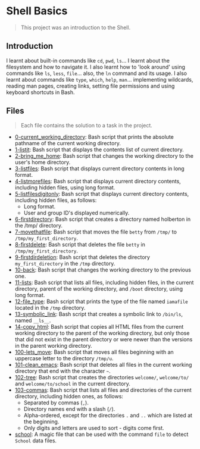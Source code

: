 # Shell Basics

> This project was an introduction to the Shell.

## Introduction

I learnt about built-in commands like `cd`, `pwd`, `ls`... I learnt about the filesystem and how to navigate it.
I also learnt how to 'look around' using commands like `ls`, `less`, `file`... also, the `ln` command and its usage.
I also learnt about commands like `type`, `which`, `help`, `man`... implementing wildcards, reading man pages, creating links, setting file permissions and using keyboard shortcuts in Bash.

## Files

> Each file contains the solution to a task in the project.

- [0-current_working_directory](https://github.com/Ebube-Ochemba/alx-system_engineering-devops/blob/master/0x00-shell_basics/0-current_working_directory): Bash script that prints the absolute pathname of the current working directory.
- [1-listit](https://github.com/Ebube-Ochemba/alx-system_engineering-devops/blob/master/0x00-shell_basics/1-listit): Bash script that displays the contents list of current directory.
- [2-bring_me_home](https://github.com/Ebube-Ochemba/alx-system_engineering-devops/blob/master/0x00-shell_basics/2-bring_me_home): Bash script that changes the working directory to the user's home directory.
- [3-listfiles](https://github.com/Ebube-Ochemba/alx-system_engineering-devops/blob/master/0x00-shell_basics/3-listfiles): Bash script that displays current directory contents in long format.
- [4-listmorefiles](https://github.com/Ebube-Ochemba/alx-system_engineering-devops/blob/master/0x00-shell_basics/4-listmorefiles): Bash script that displays current directory contents, including hidden files, using long format.
- [5-listfilesdigitonly](https://github.com/Ebube-Ochemba/alx-system_engineering-devops/blob/master/0x00-shell_basics/5-listfilesdigitonly): Bash script that displays current directory contents, including hidden files, as follows:
	- Long format.
	- User and group ID's displayed numerically.
- [6-firstdirectory](https://github.com/Ebube-Ochemba/alx-system_engineering-devops/blob/master/0x00-shell_basics/6-firstdirectory): Bash script that creates a directory named holberton in the /tmp/ directory.
- [7-movethatfile](https://github.com/Ebube-Ochemba/alx-system_engineering-devops/blob/master/0x00-shell_basics/7-movethatfile): Bash script that moves the file `betty` from `/tmp/` to `/tmp/my_first_directory`.
- [8-firstdelete](https://github.com/Ebube-Ochemba/alx-system_engineering-devops/blob/master/0x00-shell_basics/8-firstdelete): Bash script that deletes the file `betty` in `/tmp/my_first_directory`.
- [9-firstdirdeletion](https://github.com/Ebube-Ochemba/alx-system_engineering-devops/blob/master/0x00-shell_basics/9-firstdirdeletion): Bash script that deletes the directory `my_first_directory` in the `/tmp` directory.
- [10-back](https://github.com/Ebube-Ochemba/alx-system_engineering-devops/blob/master/0x00-shell_basics/10-back): Bash script that changes the working directory to the previous one.
- [11-lists](https://github.com/Ebube-Ochemba/alx-system_engineering-devops/blob/master/0x00-shell_basics/11-lists): Bash script that lists all files, including hidden files, in the current directory, parent of the working directory, and `/boot` directory, using long format.
- [12-file_type](https://github.com/Ebube-Ochemba/alx-system_engineering-devops/blob/master/0x00-shell_basics/12-file_type): Bash script that prints the type of the file named `iamafile` located in the `/tmp` directory.
- [13-symbolic_link](13-symbolic_link): Bash script that creates a symbolic link to `/bin/ls`, named `__ls__`.
- [14-copy_html](https://github.com/Ebube-Ochemba/alx-system_engineering-devops/blob/master/0x00-shell_basics/14-copy_html): Bash script that copies all HTML files from the current working directory to the parent of the working directory, but only those that did not exist in the parent directory or were newer than the versions in the parent working directory.
- [100-lets_move](https://github.com/Ebube-Ochemba/alx-system_engineering-devops/blob/master/0x00-shell_basics/100-lets_move): Bash script that moves all files beginning with an uppercase letter to the directory `/tmp/u`.
- [101-clean_emacs](https://github.com/Ebube-Ochemba/alx-system_engineering-devops/blob/master/0x00-shell_basics/101-clean_emacs): Bash script that deletes all files in the current working directory that end with the character `~`.
- [102-tree](https://github.com/Ebube-Ochemba/alx-system_engineering-devops/blob/master/0x00-shell_basics/102-tree): Bash script that creates the directories `welcome/`, `welcome/to/` and `welcome/to/school` in the current directory.
- [103-commas](https://github.com/Ebube-Ochemba/alx-system_engineering-devops/blob/master/0x00-shell_basics/103-commas): Bash script that lists all files and directories of the current directory, including hidden ones, as follows:
	- Separated by commas (`,`).
	- Directory names end with a slash (`/`).
	- Alpha-ordered, except for the directories `.` and `..` which are listed at the beginning.
	- Only digits and letters are used to sort - digits come first.
- [school](https://github.com/Ebube-Ochemba/alx-system_engineering-devops/blob/master/0x00-shell_basics/school): A magic file that can be used with the command `file` to detect `School` data files.
